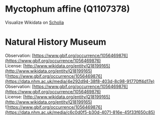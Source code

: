 
Myctophum affine (Q1107378)
===========================
  
Visualize Wikidata on [Scholia](https://scholia.toolforge.org/taxon/Q1107378)
# Natural History Museum
  
Observation: [https://www.gbif.org/occurrence/1056469876](https://www.gbif.org/occurrence/1056469876)  
License: [http://www.wikidata.org/entity/Q18199165](http://www.wikidata.org/entity/Q18199165)  
![https://www.gbif.org/occurrence/1056469876](https://data.nhm.ac.uk/media/4e292d94-38f8-403d-8c98-91770ff4d17e)  
Observation: [https://www.gbif.org/occurrence/1056469876](https://www.gbif.org/occurrence/1056469876)  
License: [http://www.wikidata.org/entity/Q18199165](http://www.wikidata.org/entity/Q18199165)  
![https://www.gbif.org/occurrence/1056469876](https://data.nhm.ac.uk/media/c6c0d0f5-b30d-4071-816e-45f33f650c85)